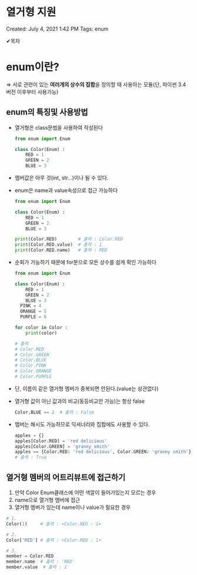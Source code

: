 # 열거형 지원

Created: July 4, 2021 1:42 PM
Tags: enum

✔목차

# **enum이란?**

⇒ 서로 관련이 있는 **여러개의 상수의 집합**을 정의할 때 사용하는 모듈(단, 파이썬 3.4 버전 이후부터 사용가능)

## enum의 특징및 사용방법

- 열거형은 class문법을 사용하여 작성된다

    ```python
    from enum import Enum

    class Color(Enum) :
    	RED = 1
    	GREEN = 2
    	BLUE = 3
    ```

- 멤버값은 아무 것(int, str...)이나 될 수 있다.
- enum은 name과 value속성으로 접근 가능하다

    ```python
    from enum import Enum

    class Color(Enum) :
    	RED = 1
    	GREEN = 2
    	BLUE = 3

    print(Color.RED)        # 출력 : Color.RED
    print(Color.RED.value)  # 출력 : 1 
    print(Color.RED.name)   # 출력 : RED
    ```

- 순회가 가능하기 때문에 for문으로 모든 상수를 쉽게 확인 가능하다

    ```python
    from enum import Enum

    class Color(Enum) :
    	RED = 1
    	GREEN = 2
    	BLUE = 3
      PINK = 4
      ORANGE = 5
      PURPLE = 6

    for color in Color :
    	print(color)

    # 출력
    # Color.RED
    # Color.GREEN
    # Color.BLUE
    # Color.PINK
    # Color.ORANGE
    # Color.PURPLE
    ```

- 단, 이름이 같은 열거형 멤버가 중복되면 안된다.(value는 상관없다)
- 열거형 값이 아닌 값과의 비교(동등비교만 가능)는 항상 false

    ```python
    Color.BLUE == 2  # 출력 : False
    ```

- 멤버는 해시도 가능하므로 딕셔너리와 집합에도 사용할 수 있다.

    ```python
    apples = {}
    apples[Color.RED] = 'red delicious'
    apples[Color.GREEN] = 'granny smith'
    apples == {Color.RED: 'red delicious', Color.GREEN: 'granny smith'}
    # 출력 : True
    ```

## 열거형 멤버의 어트리뷰트에 접근하기

1. 만약 Color Enum클래스에 어떤 색깔이 들어가있는지 모르는 경우
2. name으로 열거형 멤버에 접근
3. 열거형 멤버가 있는데 name이나 value가 필요한 경우

```python
# 1.
Color(1)     # 출력 : <Color.RED : 1>

# 2.
Color['RED'] # 출력 : <Color.RED : 1>

# 3.
member = Color.RED
member.name  # 출력 : 'RED'
member.value  # 출력 : 1
```
